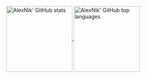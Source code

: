 <a href="https://github.com/AlexNik">
  <img align="center" height="175em" src="https://github-readme-stats.vercel.app/api?username=AlexNik&show_icons=true&theme=dracula&hide_border=true&count_private=true&include_all_commits=true" alt="AlexNik' GitHub stats" />
  <img align="center" height="175em" src="https://github-readme-stats.vercel.app/api/top-langs/?username=AlexNik&theme=dracula&hide_border=true&layout=compact&include_all_commits=true" alt="AlexNik' GitHub top languages" />
</a>
